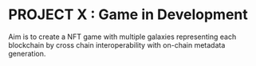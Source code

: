# PROJECT X : Game in Development

Aim is to create a NFT game with multiple galaxies representing each blockchain by cross chain interoperability
with on-chain metadata generation.

```shell

```
